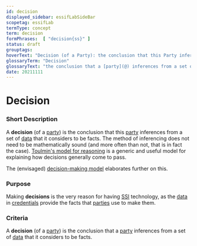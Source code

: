 ```yaml
---
id: decision
displayed_sidebar: essifLabSideBar
scopetag: essifLab
termType: concept
term: decision
formPhrases:  [ "decision{ss}" ]
status: draft
grouptags:
hoverText: "Decision (of a Party): the conclusion that this Party inferences from a set of Data that it considers to be facts."
glossaryTerm: "Decision"
glossaryText: "the conclusion that a [party](@) inferences from a set of [data](@) that it considers to be facts."
date: 20211111
---
```


# Decision

### Short Description

A **decision** (of a [party](@)) is the conclusion that this [party](@) inferences from a set of [data](@) that it considers to be facts. The method of inferencing does not need to be mathematically sound (and more often than not, that is in fact the case). [Toulmin's model for reasoning](https://www.cambridge.org/core/books/uses-of-argument/26CF801BC12004587B66778297D5567C) is a generic and useful model for explaining how decisions generally come to pass.

The (envisaged) [decision-making model](pattern-decision-making@) elaborates further on this.

### Purpose

Making **decisions** is the very reason for having [SSI](self-sovereign-identity@) technology, as the [data](@) in [credentials](@) provide the facts that [parties](@) use to make them.

### Criteria

A **decision** (of a [party](@)) is the conclusion that a [party](@) inferences from a set of [data](@) that it considers to be facts.
